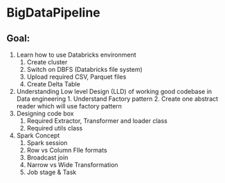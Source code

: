 # BigDataPipeline

## Goal:

1.  Learn how to use Databricks environment
    1.  Create cluster
    2.  Switch on DBFS (Databricks file system)
    3.  Upload required CSV, Parquet files
    4.  Create Delta Table
2.   Understanding Low level Design (LLD) of working good codebase in Data engineering
    1. Understand Factory pattern
    2.  Create one abstract reader which will use factory pattern
4.  Designing code box
    1.  Required Extractor, Transformer and loader class
    2.  Required utils class
5.  Spark Concept
    1.  Spark session
    2.  Row vs Column FIle formats
    3.  Broadcast join
    4.  Narrow vs Wide Transformation
    5.  Job stage & Task
